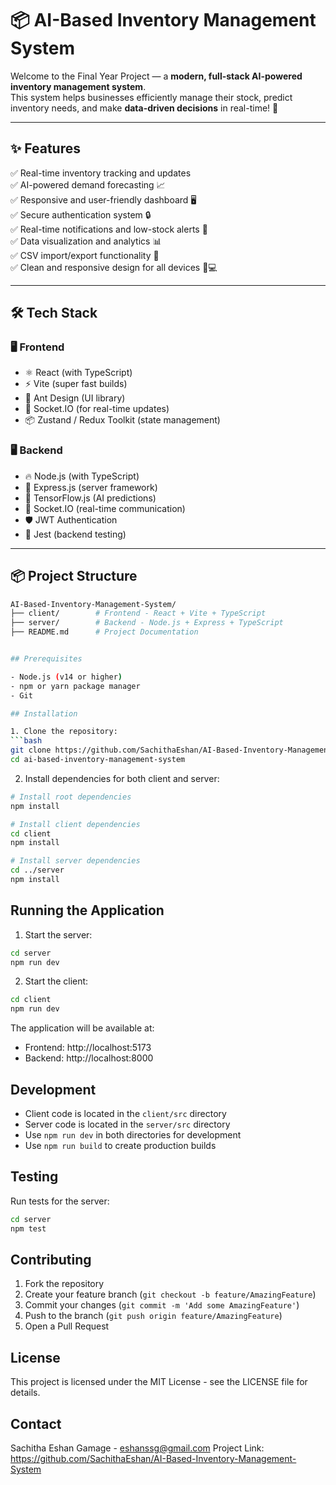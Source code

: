 # 📦 AI-Based Inventory Management System

Welcome to the Final Year Project — a **modern, full-stack AI-powered inventory management system**.  
This system helps businesses efficiently manage their stock, predict inventory needs, and make **data-driven decisions** in real-time! 🌟

---

## ✨ Features

✅ Real-time inventory tracking and updates  
✅ AI-powered demand forecasting 📈  
✅ Responsive and user-friendly dashboard 🖥️  
✅ Secure authentication system 🔒  
✅ Real-time notifications and low-stock alerts 🚨  
✅ Data visualization and analytics 📊  
✅ CSV import/export functionality 📑  
✅ Clean and responsive design for all devices 📱💻

---

## 🛠 Tech Stack

### 🖥️ Frontend
- ⚛️ React (with TypeScript)
- ⚡ Vite (super fast builds)
- 🎨 Ant Design (UI library)
- 🧩 Socket.IO (for real-time updates)
- 📦 Zustand / Redux Toolkit (state management)

### 🖥️ Backend
- 🔥 Node.js (with TypeScript)
- 🚀 Express.js (server framework)
- 🧠 TensorFlow.js (AI predictions)
- 📡 Socket.IO (real-time communication)
- 🛡️ JWT Authentication
- 🧪 Jest (backend testing)

---

## 📦 Project Structure

```bash
AI-Based-Inventory-Management-System/
├── client/        # Frontend - React + Vite + TypeScript
├── server/        # Backend - Node.js + Express + TypeScript
├── README.md      # Project Documentation


## Prerequisites

- Node.js (v14 or higher)
- npm or yarn package manager
- Git

## Installation

1. Clone the repository:
```bash
git clone https://github.com/SachithaEshan/AI-Based-Inventory-Management-System.git
cd ai-based-inventory-management-system
```

2. Install dependencies for both client and server:
```bash
# Install root dependencies
npm install

# Install client dependencies
cd client
npm install

# Install server dependencies
cd ../server
npm install
```

## Running the Application

1. Start the server:
```bash
cd server
npm run dev
```

2. Start the client:
```bash
cd client
npm run dev
```

The application will be available at:
- Frontend: http://localhost:5173
- Backend: http://localhost:8000

## Development

- Client code is located in the `client/src` directory
- Server code is located in the `server/src` directory
- Use `npm run dev` in both directories for development
- Use `npm run build` to create production builds

## Testing

Run tests for the server:
```bash
cd server
npm test
```

## Contributing

1. Fork the repository
2. Create your feature branch (`git checkout -b feature/AmazingFeature`)
3. Commit your changes (`git commit -m 'Add some AmazingFeature'`)
4. Push to the branch (`git push origin feature/AmazingFeature`)
5. Open a Pull Request

## License

This project is licensed under the MIT License - see the LICENSE file for details.

## Contact

Sachitha Eshan Gamage - eshanssg@gmail.com
Project Link: https://github.com/SachithaEshan/AI-Based-Inventory-Management-System
